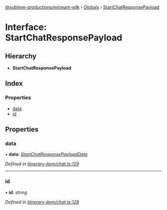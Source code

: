 [@sublime-productions/extream-sdk](../README.md) › [Globals](../globals.md) › [StartChatResponsePayload](startchatresponsepayload.md)

# Interface: StartChatResponsePayload

## Hierarchy

* **StartChatResponsePayload**

## Index

### Properties

* [data](startchatresponsepayload.md#data)
* [id](startchatresponsepayload.md#id)

## Properties

###  data

• **data**: *[StartChatResponsePayloadData](startchatresponsepayloaddata.md)*

*Defined in [itinerary-item/chat.ts:129](https://github.com/Extream-SaaS/ex-sdk/blob/849839b/src/itinerary-item/chat.ts#L129)*

___

###  id

• **id**: *string*

*Defined in [itinerary-item/chat.ts:128](https://github.com/Extream-SaaS/ex-sdk/blob/849839b/src/itinerary-item/chat.ts#L128)*
